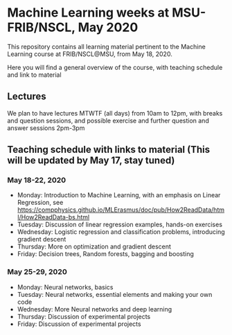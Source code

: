 # Machine Learning weeks at MSU-FRIB/NSCL, May 2020
This repository contains all learning material pertinent to the Machine Learning course  at FRIB/NSCL@MSU, from May 18, 2020.

Here you will find a general overview of the course, with teaching schedule and link to material

## Lectures

We plan to have lectures MTWTF (all days) from 10am to 12pm, with breaks and question sessions, and possible exercise and further question and answer sessions 2pm-3pm


##  Teaching schedule with links to material (This will be updated by May 17, stay tuned)

###  May 18-22, 2020
- Monday: Introduction to Machine Learning, with an emphasis on Linear Regression, see https://compphysics.github.io/MLErasmus/doc/pub/How2ReadData/html/How2ReadData-bs.html
- Tuesday: Discussion of linear regression examples, hands-on exercises
- Wednesday: Logistic regression and classification problems, introducing gradient descent
- Thursday: More on optimization and gradient descent
- Friday: Decision trees, Random forests, bagging and boosting

###  May 25-29, 2020
- Monday:  Neural networks, basics
- Tuesday: Neural networks, essential elements and making your own code
- Wednesday: More Neural networks and deep learning
- Thursday: Discussion of experimental projects
- Friday: Discussion of experimental projects

